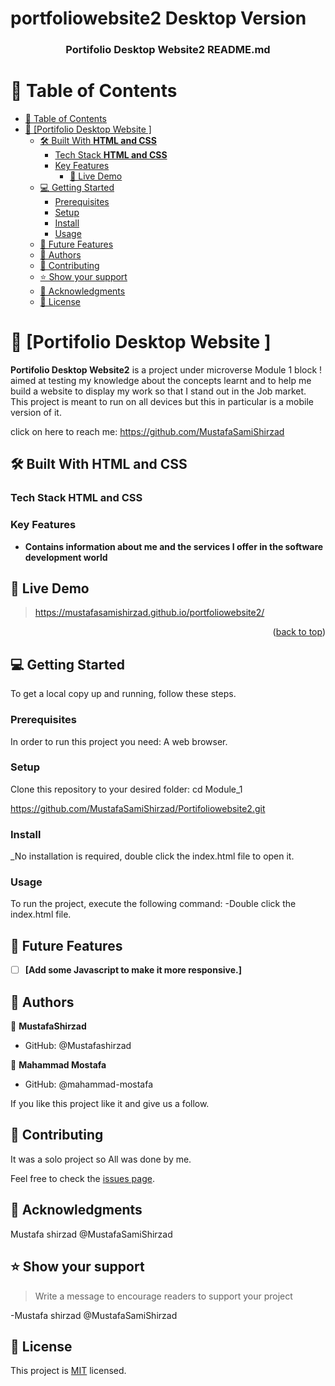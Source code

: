 # portfoliowebsite2 Desktop Version
<a name="readme-top"></a>


<div align="center">
  

  <h3><b>Portifolio Desktop Website2 README.md</b></h3>

</div>

# 📗 Table of Contents

- [📗 Table of Contents](#-table-of-contents)
- [📖 \[Portifolio Desktop Website \] ](#-portifolio-Desktop-website2---)
  - [🛠 Built With **HTML and CSS**](#-built-with-html-and-css)
    - [Tech Stack **HTML and CSS**](#tech-stack-html-and-css)
    - [Key Features ](#key-features-)
      - [🚀 Live Demo](#live-demo)
  - [💻 Getting Started ](#-getting-started-)
    - [Prerequisites](#prerequisites)
    - [Setup](#setup)
    - [Install](#install)
    - [Usage](#usage)
  - [🔭 Future Features ](#-future-features-)
  - [👥 Authors ](#-authors-)
  - [🤝 Contributing](#contributing)
  - [⭐️ Show your support](#support)
  - [🙏 Acknowledgments ](#-acknowledgments-)
  - [📝 License ](#-license-)


# 📖 [Portifolio Desktop Website ] <a name="about-project"></a>
**Portifolio Desktop Website2** is a project under microverse Module 1 block ! aimed at testing my knowledge about the concepts learnt and to help me build a website to display my work so that I stand out in the Job market.
This project is meant to run on all devices but this in particular is a mobile version of it.

click on here to reach me: https://github.com/MustafaSamiShirzad


## 🛠 Built With **HTML and CSS**

### Tech Stack **HTML and CSS**
### Key Features <a name="key-features"></a>
- **Contains information about me and the services I offer in the software development world**

## 🚀 Live Demo <a name="live-demo"></a>

> https://mustafasamishirzad.github.io/portfoliowebsite2/

<p align="right">(<a href="#readme-top">back to top</a>)</p>

## 💻 Getting Started <a name="getting-started"></a>

To get a local copy up and running, follow these steps.

### Prerequisites

In order to run this project you need: A web browser.
### Setup

Clone this repository to your desired folder:
cd Module_1 

https://github.com/MustafaSamiShirzad/Portifoliowebsite2.git

### Install

_No installation is required, double click the index.html file to open it.

### Usage

To run the project, execute the following command:
-Double click the index.html file.

## 🔭 Future Features <a name="future-features"></a>

- [ ] **[Add some Javascript to make it more responsive.]**

## 👥 Authors <a name="authors"></a>

👤 **MustafaShirzad**

- GitHub: @Mustafashirzad

👤 **Mahammad Mostafa**

- GitHub: @mahammad-mostafa


If you like this project like it and give us a follow.

## 🤝 Contributing <a name="contributing"></a>

It was a solo project so All was done by me.

Feel free to check the [issues page](../../issues/).

## 🙏 Acknowledgments <a name="acknowledgements"></a>

Mustafa shirzad @MustafaSamiShirzad

## ⭐️ Show your support <a name="support"></a>

> Write a message to encourage readers to support your project

-Mustafa shirzad @MustafaSamiShirzad




## 📝 License <a name="license"></a>

This project is [MIT](./LICENSE) licensed.






